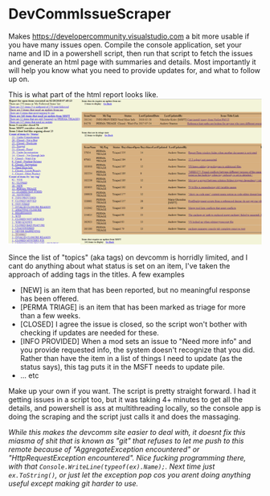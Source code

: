 # DevCommIssueScraper
Makes https://developercommunity.visualstudio.com a bit more usable if you have many issues open. Compile the console
application, set your name and ID in a powershell script, then run that script to fetch  the issues and generate an html page
with summaries and details. Most importantly it will help you know what you need to provide updates for, and what to follow up on. 

This is what part of the html report looks like. 
![ooh doo doo brown](https://github.com/StingyJack/DevCommIssueScraper/blob/master/doc/issue_list_example.png?raw=true)

Since the list of "topics" (aka tags) on devcomm is horridly limited, and I cant do anything about what status is set on an item, 
I've taken the approach of adding tags in the titles. A few examples 
- [NEW]  is an item that has been reported, but no meaningful response has been offered. 
- [PERMA TRIAGE] is an item that has been marked as triage for more than a few weeks. 
- [CLOSED] I agree the issue is closed, so the script won't bother with checking if updates are needed for these.
- [INFO PROVIDED] When a mod sets an issue to "Need more info" and you provide requested info, the system doesn't recognize that you did.
Rather than have the item in a list of things I need to update (as the status says), this tag puts it in the MSFT needs to update pile.
- ... etc

Make up your own if you want. The script is pretty straight forward. I had it getting issues in a script too, but it was taking 4+ 
minutes to get all the details, and powershell is ass at multithreading locally, so the console app is doing the scraping and the script
just calls it and does the massaging. 


_While this makes the devcomm site easier to deal with, it doesnt fix this miasma of shit that is known 
as "git" that refuses to let me push to this remote because of "AggregateException encountered" or "HttpRequestException encountered".
Nice fucking programming there, with that `Console.WriteLine(typeof(ex).Name);`. Next time just `ex.ToString()`, 
or just let the exception pop cos you arent doing anything useful except making git harder to use._
